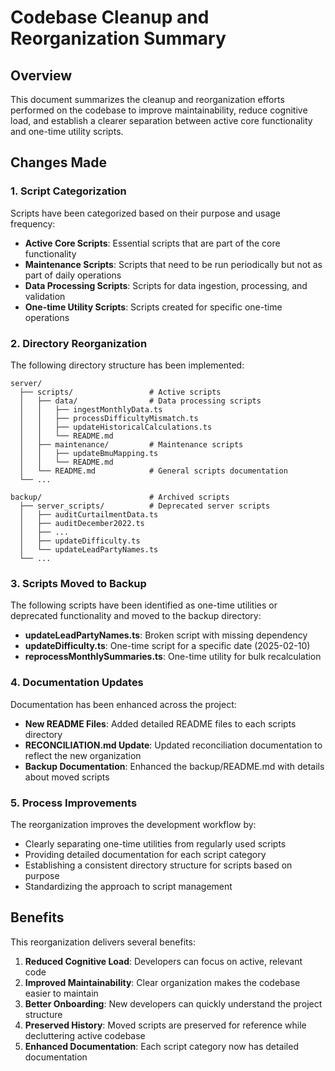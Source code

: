 # Codebase Cleanup and Reorganization Summary

## Overview

This document summarizes the cleanup and reorganization efforts performed on the codebase to improve maintainability, reduce cognitive load, and establish a clearer separation between active core functionality and one-time utility scripts.

## Changes Made

### 1. Script Categorization

Scripts have been categorized based on their purpose and usage frequency:

- **Active Core Scripts**: Essential scripts that are part of the core functionality
- **Maintenance Scripts**: Scripts that need to be run periodically but not as part of daily operations
- **Data Processing Scripts**: Scripts for data ingestion, processing, and validation
- **One-time Utility Scripts**: Scripts created for specific one-time operations

### 2. Directory Reorganization

The following directory structure has been implemented:

```
server/
  ├── scripts/                 # Active scripts
  │   ├── data/                # Data processing scripts
  │   │   ├── ingestMonthlyData.ts
  │   │   ├── processDifficultyMismatch.ts
  │   │   ├── updateHistoricalCalculations.ts
  │   │   └── README.md
  │   ├── maintenance/         # Maintenance scripts
  │   │   ├── updateBmuMapping.ts
  │   │   └── README.md
  │   └── README.md            # General scripts documentation
  └── ...

backup/                        # Archived scripts
  ├── server_scripts/          # Deprecated server scripts
  │   ├── auditCurtailmentData.ts
  │   ├── auditDecember2022.ts
  │   ├── ...
  │   ├── updateDifficulty.ts
  │   └── updateLeadPartyNames.ts
  └── ...
```

### 3. Scripts Moved to Backup

The following scripts have been identified as one-time utilities or deprecated functionality and moved to the backup directory:

- **updateLeadPartyNames.ts**: Broken script with missing dependency
- **updateDifficulty.ts**: One-time script for a specific date (2025-02-10)
- **reprocessMonthlySummaries.ts**: One-time utility for bulk recalculation

### 4. Documentation Updates

Documentation has been enhanced across the project:

- **New README Files**: Added detailed README files to each scripts directory
- **RECONCILIATION.md Update**: Updated reconciliation documentation to reflect the new organization
- **Backup Documentation**: Enhanced the backup/README.md with details about moved scripts

### 5. Process Improvements

The reorganization improves the development workflow by:

- Clearly separating one-time utilities from regularly used scripts
- Providing detailed documentation for each script category
- Establishing a consistent directory structure for scripts based on purpose
- Standardizing the approach to script management

## Benefits

This reorganization delivers several benefits:

1. **Reduced Cognitive Load**: Developers can focus on active, relevant code
2. **Improved Maintainability**: Clear organization makes the codebase easier to maintain
3. **Better Onboarding**: New developers can quickly understand the project structure
4. **Preserved History**: Moved scripts are preserved for reference while decluttering active codebase
5. **Enhanced Documentation**: Each script category now has detailed documentation
